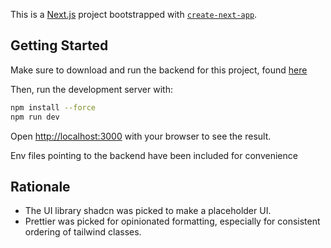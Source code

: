 This is a [Next.js](https://nextjs.org) project bootstrapped with [`create-next-app`](https://nextjs.org/docs/app/api-reference/cli/create-next-app).

## Getting Started

Make sure to download and run the backend for this project, found [here](https://github.com/jamilchioino/beer-run-backend)

Then, run the development server with:

```bash
npm install --force
npm run dev
```

Open [http://localhost:3000](http://localhost:3000) with your browser to see the result.

Env files pointing to the backend have been included for convenience

## Rationale
* The UI library shadcn was picked to make a placeholder UI.
* Prettier was picked for opinionated formatting, especially for consistent ordering of tailwind classes.
